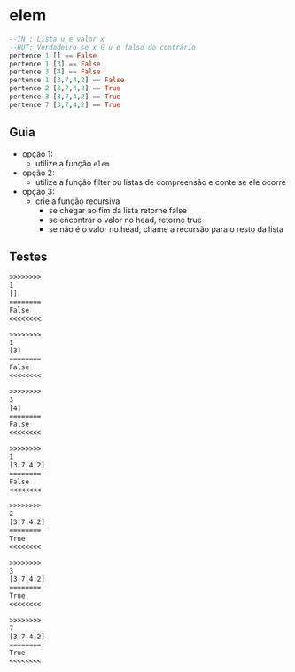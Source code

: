 # elem

```hs
--IN : Lista u e valor x
--OUT: Verdadeiro se x ∈ u e falso do contrário
pertence 1 [] == False
pertence 1 [3] == False
pertence 3 [4] == False
pertence 1 [3,7,4,2] == False
pertence 2 [3,7,4,2] == True
pertence 3 [3,7,4,2] == True
pertence 7 [3,7,4,2] == True
```

## Guia

- opção 1:
  - utilize a função `elem`
- opção 2:
  - utilize a função filter ou listas de compreensão e conte se ele ocorre
- opção 3:
  - crie a função recursiva
    - se chegar ao fim da lista retorne false
    - se encontrar o valor no head, retorne true
    - se não é o valor no head, chame a recursão para o resto da lista

## Testes

```txt
>>>>>>>>
1
[]
========
False
<<<<<<<<

>>>>>>>>
1
[3]
========
False
<<<<<<<<

>>>>>>>>
3
[4]
========
False
<<<<<<<<

>>>>>>>>
1
[3,7,4,2]
========
False
<<<<<<<<

>>>>>>>>
2
[3,7,4,2]
========
True
<<<<<<<<

>>>>>>>>
3
[3,7,4,2]
========
True
<<<<<<<<

>>>>>>>>
7
[3,7,4,2]
========
True
<<<<<<<<

```
